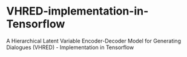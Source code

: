 # VHRED-implementation-in-Tensorflow
A Hierarchical Latent Variable Encoder-Decoder Model for Generating Dialogues (VHRED) - Implementation in Tensorflow
